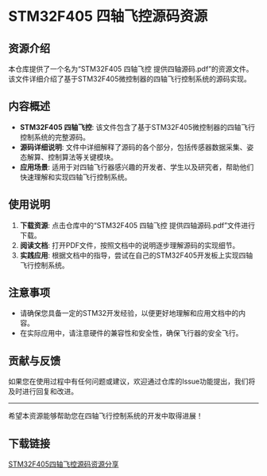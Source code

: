 # STM32F405 四轴飞控源码资源

## 资源介绍

本仓库提供了一个名为“STM32F405 四轴飞控 提供四轴源码.pdf”的资源文件。该文件详细介绍了基于STM32F405微控制器的四轴飞行控制系统的源码实现。

## 内容概述

- **STM32F405 四轴飞控**: 该文件包含了基于STM32F405微控制器的四轴飞行控制系统的完整源码。
- **源码详细说明**: 文件中详细解释了源码的各个部分，包括传感器数据采集、姿态解算、控制算法等关键模块。
- **应用场景**: 适用于对四轴飞行器感兴趣的开发者、学生以及研究者，帮助他们快速理解和实现四轴飞行控制系统。

## 使用说明

1. **下载资源**: 点击仓库中的“STM32F405 四轴飞控 提供四轴源码.pdf”文件进行下载。
2. **阅读文档**: 打开PDF文件，按照文档中的说明逐步理解源码的实现细节。
3. **实践应用**: 根据文档中的指导，尝试在自己的STM32F405开发板上实现四轴飞行控制系统。

## 注意事项

- 请确保您具备一定的STM32开发经验，以便更好地理解和应用文档中的内容。
- 在实际应用中，请注意硬件的兼容性和安全性，确保飞行器的安全飞行。

## 贡献与反馈

如果您在使用过程中有任何问题或建议，欢迎通过仓库的Issue功能提出，我们将及时进行回复和改进。

---

希望本资源能够帮助您在四轴飞行控制系统的开发中取得进展！

## 下载链接

[STM32F405四轴飞控源码资源分享](https://pan.quark.cn/s/b153f1592395)